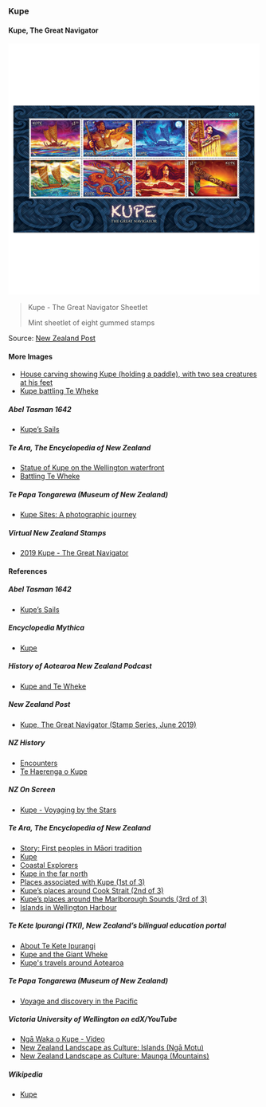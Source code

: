 ### Kupe

#### Kupe, The Great Navigator

![Kupe, The Great Navigator](pictures/kupe-stamps.png)

> Kupe - The Great Navigator Sheetlet
>
> Mint sheetlet of eight gummed stamps

Source: [New Zealand Post](https://stamps.nzpost.co.nz/new-zealand/2019/kupe-great-navigator)

#### More Images

* [House carving showing Kupe (holding a paddle), with two sea creatures at his feet](https://en.wikipedia.org/wiki/File:KupeWheke.jpg)
* [Kupe battling Te Wheke](https://historyaotearoa.com/2019/01/09/history-of-aotearoa-new-zealand-episode-3-kupe-and-te-wheke/)

##### Abel Tasman 1642

* [Kupe’s Sails](http://abeltasman.org.nz/kupes/)

##### Te Ara, The Encyclopedia of New Zealand

* [Statue of Kupe on the Wellington waterfront](https://teara.govt.nz/en/photograph/14132/statue-of-kupe)
* [Battling Te Wheke](https://teara.govt.nz/en/artwork/6800/battling-te-wheke)

##### Te Papa Tongarewa (Museum of New Zealand)

* [Kupe Sites: A photographic journey ](https://www.tepapa.govt.nz/discover-collections/read-watch-play/maori/kupe-sites-photographic-journey)

##### Virtual New Zealand Stamps

* [2019 Kupe - The Great Navigator](http://virtualnewzealandstamps.blogspot.com/2019/07/2019-kupe-great-navigator.html)

#### References

##### Abel Tasman 1642

* [Kupe’s Sails](http://abeltasman.org.nz/kupes/)

##### Encyclopedia Mythica

* [Kupe](https://pantheon.org/articles/k/kupe.html)

##### History of Aotearoa New Zealand Podcast

* [Kupe and Te Wheke](https://historyaotearoa.com/2019/01/09/history-of-aotearoa-new-zealand-episode-3-kupe-and-te-wheke/)

##### New Zealand Post

* [Kupe, The Great Navigator (Stamp Series, June 2019)](https://stamps.nzpost.co.nz/new-zealand/2019/kupe-great-navigator)

##### NZ History

* [Encounters](https://nzhistory.govt.nz/culture/encounters)
* [Te Haerenga o Kupe](https://linz.maps.arcgis.com/apps/Cascade/index.html?appid=be9ec5ec3dc24405bc0d2a769fae81ee)

##### NZ On Screen

* [Kupe - Voyaging by the Stars](https://www.nzonscreen.com/title/kupe-voyaging-by-the-stars-1993)

##### Te Ara, The Encyclopedia of New Zealand

* [Story: First peoples in Māori tradition](https://teara.govt.nz/en/first-peoples-in-maori-tradition)
* [Kupe](https://teara.govt.nz/en/first-peoples-in-maori-tradition/page-6)
* [Coastal Explorers](https://teara.govt.nz/en/nga-waewae-tapu-maori-exploration/page-2)
* [Kupe in the far north](https://teara.govt.nz/en/interactive/14129/kupe-in-the-far-north)
* [Places associated with Kupe (1st of 3)](https://teara.govt.nz/en/map/2388/places-associated-with-kupe)
* [Kupe’s places around Cook Strait (2nd of 3)](https://teara.govt.nz/en/map/2389/kupes-places-around-cook-strait)
* [Kupe’s places around the Marlborough Sounds (3rd of 3)](https://teara.govt.nz/en/map/2390/kupes-places-around-the-marlborough-sounds)
* [Islands in Wellington Harbour](https://teara.govt.nz/en/photograph/2394/islands-in-wellington-harbour)

##### Te Kete Ipurangi (TKI), New Zealand’s bilingual education portal

* [About Te Kete Ipurangi](https://www.tki.org.nz/About-this-site/About-Te-Kete-Ipurangi)
* [Kupe and the Giant Wheke](http://eng.mataurangamaori.tki.org.nz/Support-materials/Te-Reo-Maori/Maori-Myths-Legends-and-Contemporary-Stories/Kupe-and-the-Giant-Wheke)
* [Kupe's travels around Aotearoa](http://eng.mataurangamaori.tki.org.nz/Support-materials/Te-Reo-Maori/Maori-Myths-Legends-and-Contemporary-Stories/Kupe-s-travels-around-Aotearoa)

##### Te Papa Tongarewa (Museum of New Zealand)

* [Voyage and discovery in the Pacific](https://www.tepapa.govt.nz/discover-collections/read-watch-play/history/voyage-and-discovery-pacific)

##### Victoria University of Wellington on edX/YouTube

* [Ngā Waka o Kupe - Video](https://www.youtube.com/watch?v=m4rkRpiQYdI)
* [New Zealand Landscape as Culture: Islands (Ngā Motu)](https://www.edx.org/course/new-zealand-landscape-as-culture-islands-nga-motu)
* [New Zealand Landscape as Culture: Maunga (Mountains)](https://www.edx.org/course/new-zealand-landscape-as-culture-maunga-mountains)

##### Wikipedia

* [Kupe](https://en.wikipedia.org/wiki/Kupe)
